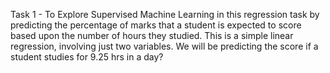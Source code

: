 Task 1 - To Explore Supervised Machine Learning in this regression task by predicting the percentage of marks that a student is expected to score based upon the number of hours they studied. This is a simple linear regression, involving just two variables. We will be predicting the score if a student studies for 9.25 hrs in a day?
